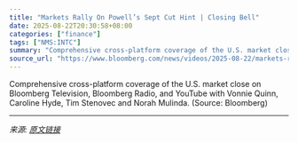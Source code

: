 ```yaml
---
title: "Markets Rally On Powell’s Sept Cut Hint | Closing Bell"
date: 2025-08-22T20:30:58+08:00
categories: ["finance"]
tags: ["NMS:INTC"]
summary: "Comprehensive cross-platform coverage of the U.S. market close on Bloomberg Television, Bloomberg Radio, and YouTube with Vonnie Quinn, Caroline Hyde, Tim Stenovec and Norah Mulinda. (Source: Bloomber"
source_url: "https://www.bloomberg.com/news/videos/2025-08-22/markets-rally-on-powell-s-sept-cut-hint-closing-bell-video"
---
```


Comprehensive cross-platform coverage of the U.S. market close on Bloomberg Television, Bloomberg Radio, and YouTube with Vonnie Quinn, Caroline Hyde, Tim Stenovec and Norah Mulinda. (Source: Bloomberg)

---

*来源: [原文链接](https://www.bloomberg.com/news/videos/2025-08-22/markets-rally-on-powell-s-sept-cut-hint-closing-bell-video)*
